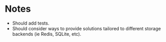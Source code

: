# Notes

- Should add tests.
- Should consider ways to provide solutions tailored to different storage backends (ie Redis, SQLite, etc).
